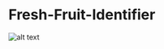 # Fresh-Fruit-Identifier


![alt text](https://user-images.githubusercontent.com/59679274/150664216-72220e7b-3d20-4c83-ba39-f4a0e647ac78.png)
